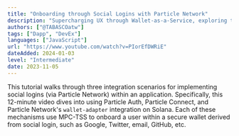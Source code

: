 ```yaml
---
title: "Onboarding through Social Logins with Particle Network"
description: "Supercharging UX through Wallet-as-a-Service, exploring three integration scenarios."
authors: ["@TABASCOatw"]
tags: ["Dapp", "DevEx"]
languages: ["JavaScript"]
url: "https://www.youtube.com/watch?v=PIorEfDWRiE"
dateAdded: 2024-01-03
level: "Intermediate"
date: 2023-11-05
---
```


This tutorial walks through three integration scenarios for implementing social logins (via Particle Network) within an application. Specifically, this 12-minute video dives into using Particle Auth, Particle Connect, and Particle Network's `wallet-adapter` integration on Solana. Each of these mechanisms use MPC-TSS to onboard a user within a secure wallet derived from social login, such as Google, Twitter, email, GitHub, etc.